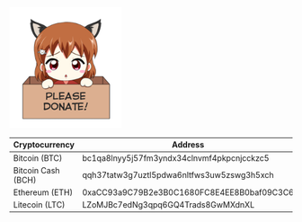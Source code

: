 <img src="https://github.com/K3V1991/Donate-Crypto/blob/main/Anime-Girl-Donation.png" width="200"></a>
<br />

| Cryptocurrency | Address |
| --- | --- |
| Bitcoin (BTC) | bc1qa8lnyy5j57fm3yndx34clnvmf4pkpcnjcckzc5 |
| Bitcoin Cash (BCH) | qqh37tatw3g7uztl5pdwa6nltfws3uw5zswg3h5xch |
| Ethereum (ETH)| 0xaCC93a9C79B2e3B0C1680FC8E4EE8B0baf09C3C6 |
| Litecoin (LTC) | LZoMJBc7edNg3qpq6GQ4Trads8GwMXdnXL |
